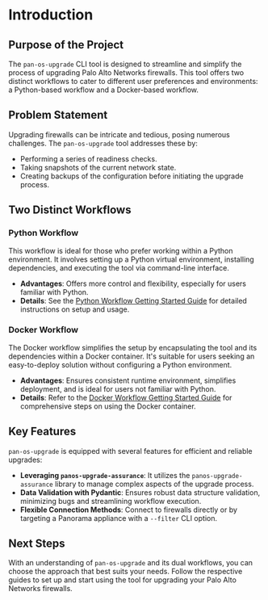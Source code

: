 # Introduction

## Purpose of the Project

The `pan-os-upgrade` CLI tool is designed to streamline and simplify the process of upgrading Palo Alto Networks firewalls. This tool offers two distinct workflows to cater to different user preferences and environments: a Python-based workflow and a Docker-based workflow.

## Problem Statement

Upgrading firewalls can be intricate and tedious, posing numerous challenges. The `pan-os-upgrade` tool addresses these by:

- Performing a series of readiness checks.
- Taking snapshots of the current network state.
- Creating backups of the configuration before initiating the upgrade process.

## Two Distinct Workflows

### Python Workflow

This workflow is ideal for those who prefer working within a Python environment. It involves setting up a Python virtual environment, installing dependencies, and executing the tool via command-line interface.

- **Advantages**: Offers more control and flexibility, especially for users familiar with Python.
- **Details**: See the [Python Workflow Getting Started Guide](python/getting-started.md) for detailed instructions on setup and usage.

### Docker Workflow

The Docker workflow simplifies the setup by encapsulating the tool and its dependencies within a Docker container. It's suitable for users seeking an easy-to-deploy solution without configuring a Python environment.

- **Advantages**: Ensures consistent runtime environment, simplifies deployment, and is ideal for users not familiar with Python.
- **Details**: Refer to the [Docker Workflow Getting Started Guide](docker/getting-started.md) for comprehensive steps on using the Docker container.

## Key Features

`pan-os-upgrade` is equipped with several features for efficient and reliable upgrades:

- **Leveraging `panos-upgrade-assurance`**: It utilizes the `panos-upgrade-assurance` library to manage complex aspects of the upgrade process.
- **Data Validation with Pydantic**: Ensures robust data structure validation, minimizing bugs and streamlining workflow execution.
- **Flexible Connection Methods**: Connect to firewalls directly or by targeting a Panorama appliance with a `--filter` CLI option.

## Next Steps

With an understanding of `pan-os-upgrade` and its dual workflows, you can choose the approach that best suits your needs. Follow the respective guides to set up and start using the tool for upgrading your Palo Alto Networks firewalls.
